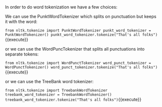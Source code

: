 
In order to do word tokenization we have a few choices:

We can use the PunktWordTokenizer which splits on punctuation but keeps it with the word:

`from nltk.tokenize import PunktWordTokenizer
punkt_word_tokenizer = PunktWordTokenizer()
punkt_word_tokenizer.tokenize("That's all folks")`{{execute}}

or we can use the WordPuncTokenizer that splits all punctuations into separate tokens:

`from nltk.tokenize import WordPunctTokenizer
word_punct_tokenizer = WordPunctTokenizer()
word_punct_tokenizer.tokenize("That's all folks")`{{execute}}

or we can use the TreeBank word tokenizer:

`from nltk.tokenize import TreebankWordTokenizer
treebank_word_tokenizer = TreebankWordTokenizer()
treebank_word_tokenizer.tokenize("That's all folks")`{{execute}}

